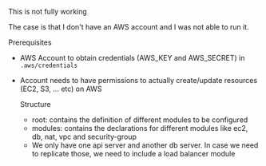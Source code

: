 This is not fully working

The case is that I don't have an AWS account and I was not able to run it.

Prerequisites
* AWS Account to obtain credentials (AWS_KEY and AWS_SECRET) in `.aws/credentials`
* Account needs to have permissions to actually create/update resources (EC2, S3, ... etc) on AWS

  Structure
  * root: contains the definition of different modules to be configured
  * modules: contains the declarations for different modules like ec2, db, nat, vpc and security-group
  * We only have one api server and another db server. In case we need to replicate those, we need to include a load balancer module
